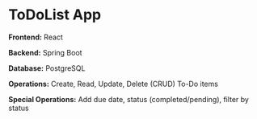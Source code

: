 # ToDoList App

**Frontend:** React   

**Backend:** Spring Boot   

**Database:** PostgreSQL  

**Operations:** Create, Read, Update, Delete (CRUD) To-Do items   

**Special Operations:** Add due date, status (completed/pending), filter by status
